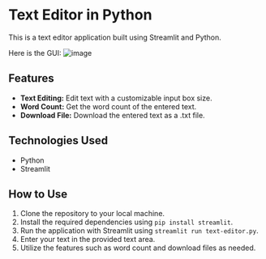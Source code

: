 # Text Editor in Python 
This is a text editor application built using Streamlit and Python.

Here is the GUI:
![image](https://github.com/MuhammadAhmed-0/text-editor/assets/92883593/cb70b0e6-0910-4cb3-bf6a-3dafe0677df9)





## Features
- **Text Editing:** Edit text with a customizable input box size.
- **Word Count:** Get the word count of the entered text.
- **Download File:** Download the entered text as a .txt file.

## Technologies Used
- Python
- Streamlit

## How to Use
1. Clone the repository to your local machine.
2. Install the required dependencies using `pip install streamlit`.
3. Run the application with Streamlit using `streamlit run text-editor.py`.
4. Enter your text in the provided text area.
5. Utilize the features such as word count and download files as needed.
